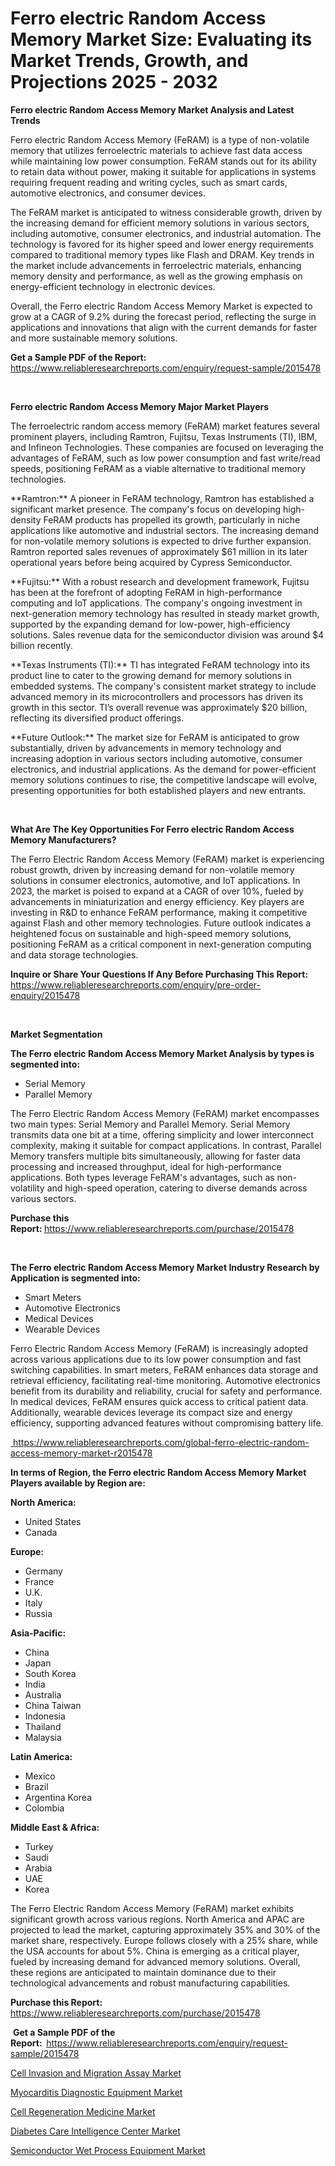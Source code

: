 <p><h1>Ferro electric Random Access Memory Market Size: Evaluating its Market Trends, Growth, and Projections 2025 - 2032</h1></p><p><strong>Ferro electric Random Access Memory Market Analysis and Latest Trends</strong></p>
<p><p>Ferro electric Random Access Memory (FeRAM) is a type of non-volatile memory that utilizes ferroelectric materials to achieve fast data access while maintaining low power consumption. FeRAM stands out for its ability to retain data without power, making it suitable for applications in systems requiring frequent reading and writing cycles, such as smart cards, automotive electronics, and consumer devices. </p><p>The FeRAM market is anticipated to witness considerable growth, driven by the increasing demand for efficient memory solutions in various sectors, including automotive, consumer electronics, and industrial automation. The technology is favored for its higher speed and lower energy requirements compared to traditional memory types like Flash and DRAM. Key trends in the market include advancements in ferroelectric materials, enhancing memory density and performance, as well as the growing emphasis on energy-efficient technology in electronic devices. </p><p>Overall, the Ferro electric Random Access Memory Market is expected to grow at a CAGR of 9.2% during the forecast period, reflecting the surge in applications and innovations that align with the current demands for faster and more sustainable memory solutions.</p></p>
<p><strong>Get a Sample PDF of the Report:&nbsp;</strong> <a href="https://www.reliableresearchreports.com/enquiry/request-sample/2015478?utm_campaign=2662&utm_medium=2&utm_source=Github&utm_content=ia&utm_term=06042025&utm_id=ferro-electric-random-access-memory">https://www.reliableresearchreports.com/enquiry/request-sample/2015478</a></p>
<p>&nbsp;</p>
<p><strong>Ferro electric Random Access Memory Major Market Players</strong></p>
<p><p>The ferroelectric random access memory (FeRAM) market features several prominent players, including Ramtron, Fujitsu, Texas Instruments (TI), IBM, and Infineon Technologies. These companies are focused on leveraging the advantages of FeRAM, such as low power consumption and fast write/read speeds, positioning FeRAM as a viable alternative to traditional memory technologies.</p><p>**Ramtron:** A pioneer in FeRAM technology, Ramtron has established a significant market presence. The company's focus on developing high-density FeRAM products has propelled its growth, particularly in niche applications like automotive and industrial sectors. The increasing demand for non-volatile memory solutions is expected to drive further expansion. Ramtron reported sales revenues of approximately $61 million in its later operational years before being acquired by Cypress Semiconductor.</p><p>**Fujitsu:** With a robust research and development framework, Fujitsu has been at the forefront of adopting FeRAM in high-performance computing and IoT applications. The company's ongoing investment in next-generation memory technology has resulted in steady market growth, supported by the expanding demand for low-power, high-efficiency solutions. Sales revenue data for the semiconductor division was around $4 billion recently.</p><p>**Texas Instruments (TI):** TI has integrated FeRAM technology into its product line to cater to the growing demand for memory solutions in embedded systems. The company's consistent market strategy to include advanced memory in its microcontrollers and processors has driven its growth in this sector. TI’s overall revenue was approximately $20 billion, reflecting its diversified product offerings.</p><p>**Future Outlook:** The market size for FeRAM is anticipated to grow substantially, driven by advancements in memory technology and increasing adoption in various sectors including automotive, consumer electronics, and industrial applications. As the demand for power-efficient memory solutions continues to rise, the competitive landscape will evolve, presenting opportunities for both established players and new entrants.</p></p>
<p>&nbsp;</p>
<p><strong>What Are The Key Opportunities For Ferro electric Random Access Memory Manufacturers?</strong></p>
<p><p>The Ferro Electric Random Access Memory (FeRAM) market is experiencing robust growth, driven by increasing demand for non-volatile memory solutions in consumer electronics, automotive, and IoT applications. In 2023, the market is poised to expand at a CAGR of over 10%, fueled by advancements in miniaturization and energy efficiency. Key players are investing in R&D to enhance FeRAM performance, making it competitive against Flash and other memory technologies. Future outlook indicates a heightened focus on sustainable and high-speed memory solutions, positioning FeRAM as a critical component in next-generation computing and data storage technologies.</p></p>
<p><strong>Inquire or Share Your Questions If Any Before Purchasing This Report:</strong> <a href="https://www.reliableresearchreports.com/enquiry/pre-order-enquiry/2015478?utm_campaign=2662&utm_medium=2&utm_source=Github&utm_content=ia&utm_term=06042025&utm_id=ferro-electric-random-access-memory">https://www.reliableresearchreports.com/enquiry/pre-order-enquiry/2015478</a></p>
<p>&nbsp;</p>
<p><strong>Market Segmentation</strong></p>
<p><strong>The Ferro electric Random Access Memory Market Analysis by types is segmented into:</strong></p>
<p><ul><li>Serial Memory</li><li>Parallel Memory</li></ul></p>
<p><p>The Ferro Electric Random Access Memory (FeRAM) market encompasses two main types: Serial Memory and Parallel Memory. Serial Memory transmits data one bit at a time, offering simplicity and lower interconnect complexity, making it suitable for compact applications. In contrast, Parallel Memory transfers multiple bits simultaneously, allowing for faster data processing and increased throughput, ideal for high-performance applications. Both types leverage FeRAM's advantages, such as non-volatility and high-speed operation, catering to diverse demands across various sectors.</p></p>
<p><strong>Purchase this Report:&nbsp;</strong><a href="https://www.reliableresearchreports.com/purchase/2015478?utm_campaign=2662&utm_medium=2&utm_source=Github&utm_content=ia&utm_term=06042025&utm_id=ferro-electric-random-access-memory">https://www.reliableresearchreports.com/purchase/2015478</a></p>
<p>&nbsp;</p>
<p><strong>The Ferro electric Random Access Memory Market Industry Research by Application is segmented into:</strong></p>
<p><ul><li>Smart Meters</li><li>Automotive Electronics</li><li>Medical Devices</li><li>Wearable Devices</li></ul></p>
<p><p>Ferro Electric Random Access Memory (FeRAM) is increasingly adopted across various applications due to its low power consumption and fast switching capabilities. In smart meters, FeRAM enhances data storage and retrieval efficiency, facilitating real-time monitoring. Automotive electronics benefit from its durability and reliability, crucial for safety and performance. In medical devices, FeRAM ensures quick access to critical patient data. Additionally, wearable devices leverage its compact size and energy efficiency, supporting advanced features without compromising battery life.</p></p>
<p><a href="https://www.reliableresearchreports.com/global-ferro-electric-random-access-memory-market-r2015478?utm_campaign=2662&utm_medium=2&utm_source=Github&utm_content=ia&utm_term=06042025&utm_id=ferro-electric-random-access-memory">&nbsp;https://www.reliableresearchreports.com/global-ferro-electric-random-access-memory-market-r2015478</a></p>
<p><strong>In terms of Region, the Ferro electric Random Access Memory Market Players available by Region are:</strong></p>
<p>
    <p> <strong> North America: </strong>
        <ul>
            <li>United States</li>
            <li>Canada</li>
        </ul>
        </p> 
    <p> <strong> Europe: </strong>
        <ul>
            <li>Germany</li>
            <li>France</li>
            <li>U.K.</li>
            <li>Italy</li>
            <li>Russia</li>
        </ul>
        </p> 
    <p> <strong> Asia-Pacific: </strong>
        <ul>
            <li>China</li>
            <li>Japan</li>
            <li>South Korea</li>
            <li>India</li>
            <li>Australia</li>
            <li>China Taiwan</li>
            <li>Indonesia</li>
            <li>Thailand</li>
            <li>Malaysia</li>
        </ul>
        </p> 
    <p> <strong> Latin America: </strong>
        <ul>
            <li>Mexico</li>
            <li>Brazil</li>
            <li>Argentina Korea</li>
            <li>Colombia</li>
        </ul>
        </p> 
    <p> <strong> Middle East & Africa: </strong>
        <ul>
            <li>Turkey</li>
            <li>Saudi</li>
            <li>Arabia</li>
            <li>UAE</li>
            <li>Korea</li>
        </ul>
    </p>
    </p>
<p><p>The Ferro Electric Random Access Memory (FeRAM) market exhibits significant growth across various regions. North America and APAC are projected to lead the market, capturing approximately 35% and 30% of the market share, respectively. Europe follows closely with a 25% share, while the USA accounts for about 5%. China is emerging as a critical player, fueled by increasing demand for advanced memory solutions. Overall, these regions are anticipated to maintain dominance due to their technological advancements and robust manufacturing capabilities.</p></p>
<p><strong>Purchase this Report: </strong><a href="https://www.reliableresearchreports.com/purchase/2015478?utm_campaign=2662&utm_medium=2&utm_source=Github&utm_content=ia&utm_term=06042025&utm_id=ferro-electric-random-access-memory">https://www.reliableresearchreports.com/purchase/2015478</a></p>
<p>&nbsp;<strong>Get a Sample PDF of the Report:&nbsp;&nbsp;</strong><a href="https://www.reliableresearchreports.com/enquiry/request-sample/2015478?utm_campaign=2662&utm_medium=2&utm_source=Github&utm_content=ia&utm_term=06042025&utm_id=ferro-electric-random-access-memory">https://www.reliableresearchreports.com/enquiry/request-sample/2015478</a></p>
<p><strong></strong></p>
<p><p><a href="https://www.linkedin.com/pulse/cell-invasion-migration-assay-market-size-expanding-cagr-vqfmc?utm_campaign=2662&utm_medium=2&utm_source=Github&utm_content=ia&utm_term=06042025&utm_id=ferro-electric-random-access-memory">Cell Invasion and Migration Assay Market</a></p><p><a href="https://www.linkedin.com/pulse/consumer-behavior-shifts-myocarditis-diagnostic-equipment-iebyc?utm_campaign=2662&utm_medium=2&utm_source=Github&utm_content=ia&utm_term=06042025&utm_id=ferro-electric-random-access-memory">Myocarditis Diagnostic Equipment Market</a></p><p><a href="https://www.linkedin.com/pulse/providing-industry-analysis-andforecasts-between-2025-x6uwc?utm_campaign=2662&utm_medium=2&utm_source=Github&utm_content=ia&utm_term=06042025&utm_id=ferro-electric-random-access-memory">Cell Regeneration Medicine Market</a></p><p><a href="https://www.linkedin.com/pulse/unlocking-insights-diabetes-care-intelligence-center-bc9wc?utm_campaign=2662&utm_medium=2&utm_source=Github&utm_content=ia&utm_term=06042025&utm_id=ferro-electric-random-access-memory">Diabetes Care Intelligence Center Market</a></p><p><a href="https://github.com/carylgrinko/Market-Research-Report-List-1/blob/main/semiconductor-wet-process-equipment-market.md?utm_campaign=2662&utm_medium=2&utm_source=Github&utm_content=ia&utm_term=06042025&utm_id=ferro-electric-random-access-memory">Semiconductor Wet Process Equipment Market</a></p></p>